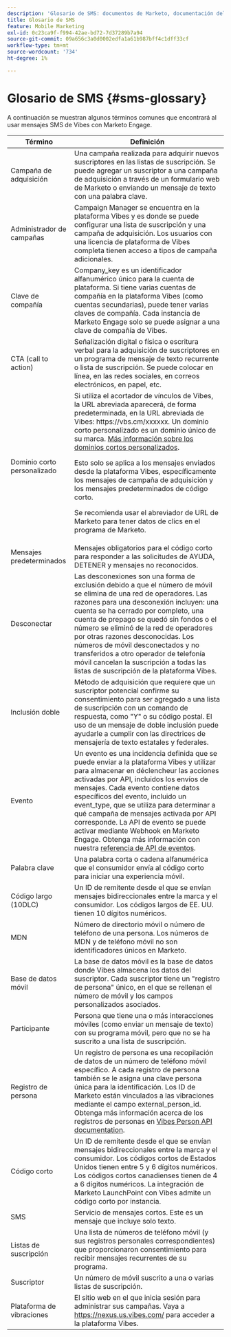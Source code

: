 ```yaml
---
description: 'Glosario de SMS: documentos de Marketo, documentación del producto'
title: Glosario de SMS
feature: Mobile Marketing
exl-id: 0c23ca9f-f994-42ae-bd72-7d37289b7a94
source-git-commit: 09a656c3a0d0002edfa1a61b987bff4c1dff33cf
workflow-type: tm+mt
source-wordcount: '734'
ht-degree: 1%

---
```


# Glosario de SMS {#sms-glossary}

A continuación se muestran algunos términos comunes que encontrará al usar mensajes SMS de Vibes con Marketo Engage.

<table>
<thead>
  <tr>
    <th>Término</th>
    <th>Definición</th>
  </tr>
</thead>
<tbody>
  <tr>
    <td>Campaña de adquisición</td>
    <td>Una campaña realizada para adquirir nuevos suscriptores en las listas de suscripción. Se puede agregar un suscriptor a una campaña de adquisición a través de un formulario web de Marketo o enviando un mensaje de texto con una palabra clave.</td>
  </tr>
  <tr>
    <td>Administrador de campañas</td>
    <td>Campaign Manager se encuentra en la plataforma Vibes y es donde se puede configurar una lista de suscripción y una campaña de adquisición. Los usuarios con una licencia de plataforma de Vibes completa tienen acceso a tipos de campaña adicionales.</td>
  </tr>
  <tr>
    <td>Clave de compañía</td>
    <td>Company_key es un identificador alfanumérico único para la cuenta de plataforma. Si tiene varias cuentas de compañía en la plataforma Vibes (como cuentas secundarias), puede tener varias claves de compañía. Cada instancia de Marketo Engage solo se puede asignar a una clave de compañía de Vibes.</td>
  </tr>
  <tr>
    <td>CTA (call to action)</td>
    <td>Señalización digital o física o escritura verbal para la adquisición de suscriptores en un programa de mensaje de texto recurrente o lista de suscripción. Se puede colocar en línea, en las redes sociales, en correos electrónicos, en papel, etc.</td>
  </tr>
  <tr>
    <td>Dominio corto personalizado</td>
    <td>Si utiliza el acortador de vínculos de Vibes, la URL abreviada aparecerá, de forma predeterminada, en la URL abreviada de Vibes: https://vbs.cm/xxxxxx. Un dominio corto personalizado es un dominio único de su marca. <a href="https://developer-platform.vibes.com/docs/creating-a-custom-short-domain">Más información sobre los dominios cortos personalizados</a>.<p>
    Esto solo se aplica a los mensajes enviados desde la plataforma Vibes, específicamente los mensajes de campaña de adquisición y los mensajes predeterminados de código corto.<p>
    Se recomienda usar el abreviador de URL de Marketo para tener datos de clics en el programa de Marketo.</td>
  </tr>
  <tr>
    <td>Mensajes predeterminados</td>
    <td>Mensajes obligatorios para el código corto para responder a las solicitudes de AYUDA, DETENER y mensajes no reconocidos.</td>
  </tr>
  <tr>
    <td>Desconectar</td>
    <td>Las desconexiones son una forma de exclusión debido a que el número de móvil se elimina de una red de operadores. Las razones para una desconexión incluyen: una cuenta se ha cerrado por completo, una cuenta de prepago se quedó sin fondos o el número se eliminó de la red de operadores por otras razones desconocidas. Los números de móvil desconectados y no transferidos a otro operador de telefonía móvil cancelan la suscripción a todas las listas de suscripción de la plataforma Vibes.</td>
  </tr>
  <tr>
    <td>Inclusión doble</td>
    <td>Método de adquisición que requiere que un suscriptor potencial confirme su consentimiento para ser agregado a una lista de suscripción con un comando de respuesta, como "Y" o su código postal. El uso de un mensaje de doble inclusión puede ayudarle a cumplir con las directrices de mensajería de texto estatales y federales.</td>
  </tr>
  <tr>
    <td>Evento</td>
    <td>Un evento es una incidencia definida que se puede enviar a la plataforma Vibes y utilizar para almacenar en déclencheur las acciones activadas por API, incluidos los envíos de mensajes. Cada evento contiene datos específicos del evento, incluido un event_type, que se utiliza para determinar a qué campaña de mensajes activada por API corresponde. La API de evento se puede activar mediante Webhook en Marketo Engage. Obtenga más información con nuestra <a href="https://developer-platform.vibes.com/reference/event-api">referencia de API de eventos</a>.</td>
  </tr>
  <tr>
    <td>Palabra clave</td>
    <td>Una palabra corta o cadena alfanumérica que el consumidor envía al código corto para iniciar una experiencia móvil.</td>
  </tr>
  <tr>
    <td>Código largo (10DLC)</td>
    <td>Un ID de remitente desde el que se envían mensajes bidireccionales entre la marca y el consumidor. Los códigos largos de EE. UU. tienen 10 dígitos numéricos.</td>
  </tr>
  <tr>
    <td>MDN</td>
    <td>Número de directorio móvil o número de teléfono de una persona. Los números de MDN y de teléfono móvil no son identificadores únicos en Marketo.</td>
  </tr>
  <tr>
    <td>Base de datos móvil</td>
    <td>La base de datos móvil es la base de datos donde Vibes almacena los datos del suscriptor. Cada suscriptor tiene un "registro de persona" único, en el que se rellenan el número de móvil y los campos personalizados asociados.</td>
  </tr>
  <tr>
    <td>Participante</td>
    <td>Persona que tiene una o más interacciones móviles (como enviar un mensaje de texto) con su programa móvil, pero que no se ha suscrito a una lista de suscripción.</td>
  </tr>
  <tr>
    <td>Registro de persona</td>
    <td>Un registro de persona es una recopilación de datos de un número de teléfono móvil específico. A cada registro de persona también se le asigna una clave persona única para la identificación. Los ID de Marketo están vinculados a las vibraciones mediante el campo external_person_id. Obtenga más información acerca de los registros de personas en <a href="https://developer-platform.vibes.com/reference/person-api">Vibes Person API documentation</a>.</td>
  </tr>
  <tr>
    <td>Código corto</td>
    <td>Un ID de remitente desde el que se envían mensajes bidireccionales entre la marca y el consumidor. Los códigos cortos de Estados Unidos tienen entre 5 y 6 dígitos numéricos. Los códigos cortos canadienses tienen de 4 a 6 dígitos numéricos. La integración de Marketo LaunchPoint con Vibes admite un código corto por instancia.</td>
  </tr>
  <tr>
    <td>SMS</td>
    <td>Servicio de mensajes cortos. Este es un mensaje que incluye solo texto.</td>
  </tr>
  <tr>
    <td>Listas de suscripción</td>
    <td>Una lista de números de teléfono móvil (y sus registros personales correspondientes) que proporcionaron consentimiento para recibir mensajes recurrentes de su programa.</td>
  </tr>
  <tr>
    <td>Suscriptor</td>
    <td>Un número de móvil suscrito a una o varias listas de suscripción.</td>
  </tr>
  <tr>
    <td>Plataforma de vibraciones</td>
    <td>El sitio web en el que inicia sesión para administrar sus campañas. Vaya a <a href="https://nexus.us.vibes.com/">https://nexus.us.vibes.com/</a> para acceder a la plataforma Vibes.</td>
  </tr>
</tbody>
</table>
